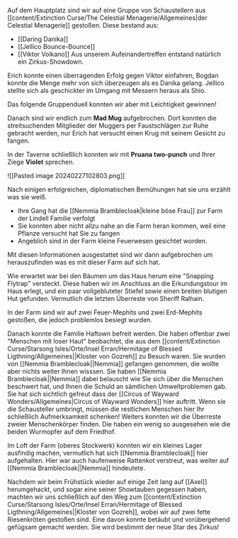 Auf dem Hauptplatz sind wir auf eine Gruppe von Schaustellern aus [[content/Extinction Curse/The Celestial Menagerie/Allgemeines|der Celestial Menagerie]] gestoßen.
Diese bestand aus:
- [[Daring Danika]]
- [[Jellico Bounce-Bounce]]
- [[Viktor Volkano]]
Aus unserem Aufeinandertreffen entstand natürlich ein Zirkus-Showdown.

Erich konnte einen überragenden Erfolg gegen Viktor einfahren,
Bogdan konnte die Menge mehr von sich überzeugen als es Danika gelang.
Jellico stellte sich als geschickter im Umgang mit Messern heraus als Shio.

Das folgende Gruppenduell konnten wir aber mit Leichtigkeit gewinnen!

Danach sind wir endlich zum **Mad Mug** aufgebrochen.
Dort konnten die streitsuchenden Mitglieder der Muggers per Faustschlägen zur Ruhe gebracht werden, nur Erich hat versucht einen Krug mit seinem Gesicht zu fangen.

In der Taverne schließlich konnten wir mit **Pruana two-punch** und Ihrer Ziege **Violet** sprechen.

![[Pasted image 20240227102803.png]]

Nach einigen erfolgreichen, diplomatischen Bemühungen hat sie uns erzählt was sie weiß.
- Ihre Gang hat die [[Nemmia Bramblecloak|kleine böse Frau]] zur Farm der Lindell Familie verfolgt
- Sie konnten aber nicht allzu nahe an die Farm heran kommen, weil eine Pflanze versucht hat Sie zu fangen
- Angeblich sind in der Farm kleine Feuerwesen gesichtet worden.

Mit diesen Informationen ausgestattet sind wir dann aufgebrochen um herauszufinden was es mit dieser Farm auf sich hat.

Wie erwartet war bei den Bäumen um das Haus herum eine "Snapping Flytrap" versteckt. Diese haben wir im Anschluss an die Erkundungstour im Haus erlegt, und ein paar vollgebluteter Stiefel sowie einen breiten blutigen Hut gefunden. Vermutlich die letzten Überreste von Sheriff Ralhain.

In der Farm sind wir auf zwei Feuer-Mephits und zwei Erd-Mephits gestoßen, die jedoch problemlos besiegt wurden.

Danach konnte die Familie Haftown befreit werden. Die haben offenbar zwei "Menschen mit loser Haut" beobachtet, die aus dem [[content/Extinction Curse/Starsong Isles/Orte/Insel Erran/Hermitage of Blessed Ligthning/Allgemeines||Kloster von Gozreh]] zu Besuch waren. Sie wurden von [[Nemmia Bramblecloak||Nemmia]] gefangen genommen, die wollte aber nichts weiter Ihnen wisssen. Sie haben [[Nemmia Bramblecloak||Nemmia]] dabei belauscht wie Sie sich über die Menschen beschwert hat, und Ihnen die Schuld an sämtlichen Umweltproblemen gab. Sie hat sich sichtlich gefreut dass der [[Circus of Wayward Wonders/Allgemeines|Circus of Wayward Wonders]] hier auftritt. Wenn sie die Schausteller umbringt, müssen die restlichen Menschen hier Ihr schließlich Aufmerksamkeit schenken!
Weiters konnten wir die Überreste zweier Menschenkörper finden. Die haben ein wenig so ausgesehen wie die beiden Wurmopfer auf dem Friedhof.

Im Loft der Farm (oberes Stockwerk) konnten wir ein kleines Lager ausfindig machen, vermutlich hat sich [[Nemmia Bramblecloak]] hier aufgehalten. Hier war auch haufenweise Rattenkot verstreut, was weiter auf [[Nemmia Bramblecloak||Nemmia]] hindeutete.

Nachdem wir beim Frühstück wieder auf einige Zeit lang auf [[Axel]] herumgehackt, und sogar eine seiner Showtauben gegessen haben, machten wir uns schließlich auf den Weg zum [[content/Extinction Curse/Starsong Isles/Orte/Insel Erran/Hermitage of Blessed Ligthning/Allgemeines||Kloster von Gozreh]], wobei wir auf zwei fette Riesenkröten gestoßen sind. Eine davon konnte betäubt und vorübergehend gefügsam gemacht werden. Sie wird bestimmt der neue Star des Zirkus!